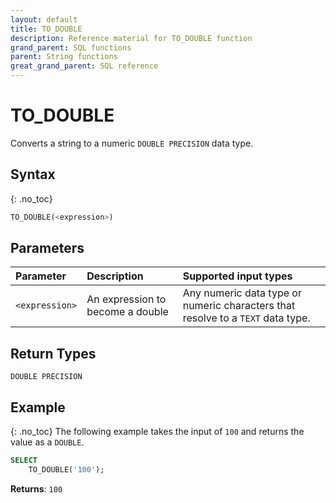 ```yaml
---
layout: default
title: TO_DOUBLE
description: Reference material for TO_DOUBLE function
grand_parent: SQL functions
parent: String functions
great_grand_parent: SQL reference
---
```


# TO\_DOUBLE

Converts a string to a numeric `DOUBLE PRECISION` data type.

## Syntax
{: .no_toc}

```sql
TO_DOUBLE(<expression>)
```
## Parameters 
| Parameter       | Description                      | Supported input types                                                           | 
| :---------------| :--------------------------------|:--------------------------------------------------------------------------------|
| `<expression>`  | An expression to become a double | Any numeric data type or numeric characters that resolve to a `TEXT` data type. |

## Return Types
`DOUBLE PRECISION`

## Example
{: .no_toc}
The following example takes the input of `100` and returns the value as a `DOUBLE`.
```sql
SELECT
	TO_DOUBLE('100');
```

**Returns**: `100`
